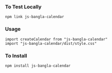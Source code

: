 ### To Test Locally
```
npm link js-bangla-calendar
```

### Usage

```
import createCalendar from "js-bangla-calendar"
import "js-bangla-calendar/dist/style.css"
```

### To Install

```
npm install js-bangla-calendar
```
